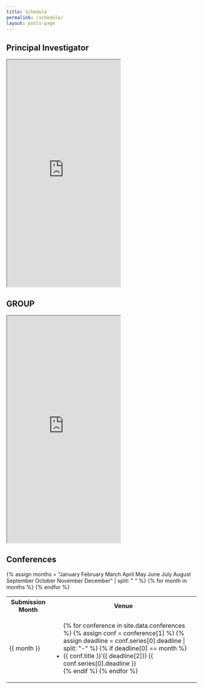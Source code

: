 ```yaml
---
title: Schedule
permalink: /schedule/
layout: posts-page
---
```


## Principal Investigator

<iframe src="https://calendar.google.com/calendar/u/0/embed?src=dale40@gmail.com&ctz=Asia/Seoul&pli=1" class="embed-responsive" height="600px"></iframe>

## GROUP

<iframe src=" https://calendar.google.com/calendar/u/0/embed?src=cc3381e63109ca3620f9dc700200331094a[…]8bfe3ea4b99f846d68@group.calendar.google.com&ctz=Asia/Seoul" class="embed-responsive" height="600px"></iframe>

## Conferences
<table>
  <tr>
    <th> Submission Month </th>
    <th> Venue </th>
  </tr>
  {% assign months = "January February March April May June July August September October November December" | split: " " %}
  {% for month in months %}
  <tr>
    <td> {{ month }} </td>
    <td>
      <ul>
      {% for conference in site.data.conferences %}
        {% assign conf = conference[1] %}
        {% assign deadline = conf.series[0].deadline | split: "-" %}
        {% if deadline[0] == month %}
          <li> {{ conf.title }}'{{ deadline[2]}} {{ conf.series[0].deadline }} </li>
        {% endif %}
      {% endfor %}
      </ul>
    </td>
  </tr>
  {% endfor %}
</table>
